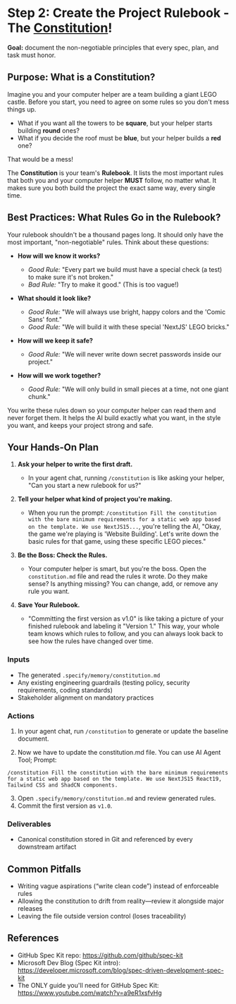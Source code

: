 # **Step 2: Create the Project Rulebook - The [Constitution](https://github.com/github/spec-kit/blob/main/spec-driven.md#the-constitutional-foundation-enforcing-architectural-discipline)!**

**Goal:** document the non-negotiable principles that every spec, plan, and task must honor.

## **Purpose: What is a Constitution?**

Imagine you and your computer helper are a team building a giant LEGO castle. Before you start, you need to agree on some rules so you don't mess things up.

*   What if you want all the towers to be **square**, but your helper starts building **round** ones?
*   What if you decide the roof must be **blue**, but your helper builds a **red** one?

That would be a mess!

The **Constitution** is your team's **Rulebook**. It lists the most important rules that both you and your computer helper **MUST** follow, no matter what. It makes sure you both build the project the exact same way, every single time.

## **Best Practices: What Rules Go in the Rulebook?**

Your rulebook shouldn't be a thousand pages long. It should only have the most important, "non-negotiable" rules. Think about these questions:

*   **How will we know it works?**
    *   *Good Rule:* "Every part we build must have a special check (a test) to make sure it's not broken."
    *   *Bad Rule:* "Try to make it good." (This is too vague!)

*   **What should it look like?**
    *   *Good Rule:* "We will always use bright, happy colors and the 'Comic Sans' font."
    *   *Good Rule:* "We will build it with these special 'NextJS' LEGO bricks."

*   **How will we keep it safe?**
    *   *Good Rule:* "We will never write down secret passwords inside our project."

*   **How will we work together?**
    *   *Good Rule:* "We will only build in small pieces at a time, not one giant chunk."

You write these rules down so your computer helper can read them and never forget them. It helps the AI build exactly what you want, in the style you want, and keeps your project strong and safe.

## Your Hands-On Plan

1.  **Ask your helper to write the first draft.**
    *   In your agent chat, running `/constitution` is like asking your helper, "Can you start a new rulebook for us?"

2.  **Tell your helper what kind of project you're making.**
    *   When you run the prompt: `/constitution Fill the constitution with the bare minimum requirements for a static web app based on the template. We use NextJS15...`, you're telling the AI, "Okay, the game we're playing is 'Website Building'. Let's write down the basic rules for that game, using these specific LEGO pieces."

3.  **Be the Boss: Check the Rules.**
    *   Your computer helper is smart, but you're the boss. Open the `constitution.md` file and read the rules it wrote. Do they make sense? Is anything missing? You can change, add, or remove any rule you want.

4.  **Save Your Rulebook.**
    *   "Committing the first version as v1.0" is like taking a picture of your finished rulebook and labeling it "Version 1." This way, your whole team knows which rules to follow, and you can always look back to see how the rules have changed over time.

### Inputs

- The generated `.specify/memory/constitution.md`
- Any existing engineering guardrails (testing policy, security requirements, coding standards)
- Stakeholder alignment on mandatory practices

### Actions

1. In your agent chat, run `/constitution` to generate or update the baseline document.

2. Now we have to update the constitution.md file. You can use AI Agent Tool; Prompt:
```
/constitution Fill the constitution with the bare minimum requirements for a static web app based on the template. We use NextJS15 React19, Tailwind CSS and ShadCN components. 
```

3. Open `.specify/memory/constitution.md` and review generated rules.
4. Commit the first version as `v1.0`.

### Deliverables

- Canonical constitution stored in Git and referenced by every downstream artifact

## Common Pitfalls

- Writing vague aspirations (“write clean code”) instead of enforceable rules
- Allowing the constitution to drift from reality—review it alongside major releases
- Leaving the file outside version control (loses traceability)

## References

- GitHub Spec Kit repo: https://github.com/github/spec-kit
- Microsoft Dev Blog (Spec Kit intro): https://developer.microsoft.com/blog/spec-driven-development-spec-kit
- The ONLY guide you'll need for GitHub Spec Kit: https://www.youtube.com/watch?v=a9eR1xsfvHg